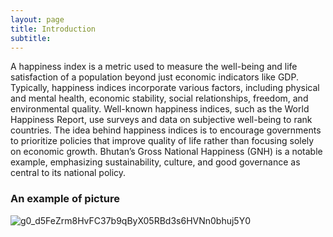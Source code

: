 ```yaml
---
layout: page
title: Introduction
subtitle:
---
```


A happiness index is a metric used to measure the well-being and life satisfaction of a population beyond just economic indicators like GDP. Typically, happiness indices incorporate various factors, including physical and mental health, economic stability, social relationships, freedom, and environmental quality. Well-known happiness indices, such as the World Happiness Report, use surveys and data on subjective well-being to rank countries. The idea behind happiness indices is to encourage governments to prioritize policies that improve quality of life rather than focusing solely on economic growth. Bhutan’s Gross National Happiness (GNH) is a notable example, emphasizing sustainability, culture, and good governance as central to its national policy.

### An example of picture

![g0_d5FeZrm8HvFC37b9qByX05RBd3s6HVNn0bhuj5Y0](https://github.com/user-attachments/assets/470246e9-b6c9-4fee-af1b-d38707c37631)

